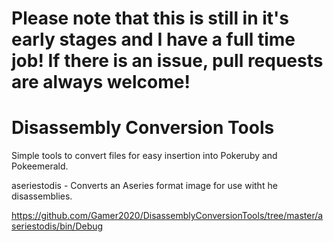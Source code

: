 # Please note that this is still in it's early stages and I have a full time job! If there is an issue, pull requests are always welcome!

# Disassembly Conversion Tools
Simple tools to convert files for easy insertion into Pokeruby and Pokeemerald.

aseriestodis - Converts an Aseries format image for use witht he disassemblies.

https://github.com/Gamer2020/DisassemblyConversionTools/tree/master/aseriestodis/bin/Debug
